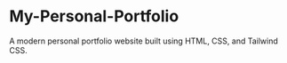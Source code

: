 # My-Personal-Portfolio
A modern personal portfolio website built using HTML, CSS, and Tailwind CSS.
